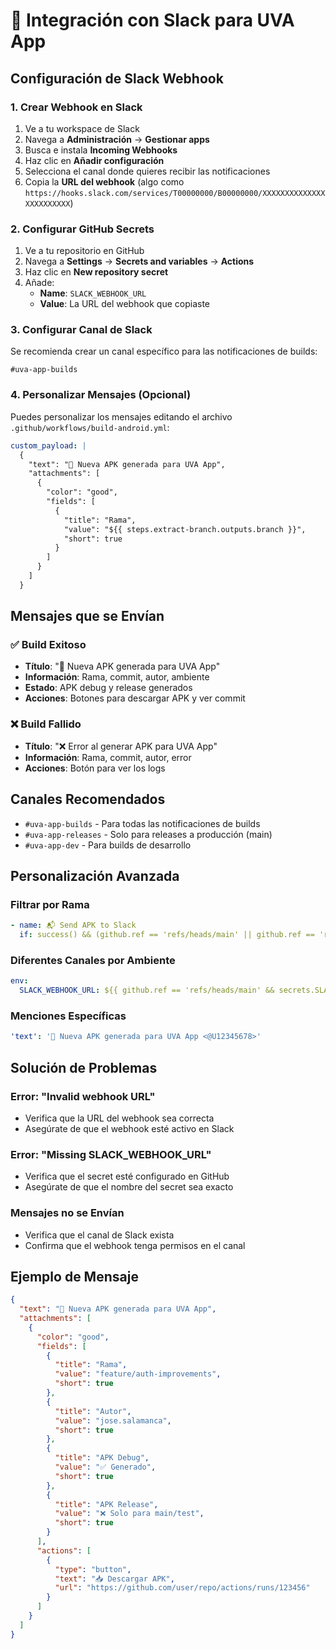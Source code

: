# 📱 Integración con Slack para UVA App

## Configuración de Slack Webhook

### 1. Crear Webhook en Slack

1. Ve a tu workspace de Slack
2. Navega a **Administración** → **Gestionar apps**
3. Busca e instala **Incoming Webhooks**
4. Haz clic en **Añadir configuración**
5. Selecciona el canal donde quieres recibir las notificaciones
6. Copia la **URL del webhook** (algo como `https://hooks.slack.com/services/T00000000/B00000000/XXXXXXXXXXXXXXXXXXXXXXXX`)

### 2. Configurar GitHub Secrets

1. Ve a tu repositorio en GitHub
2. Navega a **Settings** → **Secrets and variables** → **Actions**
3. Haz clic en **New repository secret**
4. Añade:
   - **Name**: `SLACK_WEBHOOK_URL`
   - **Value**: La URL del webhook que copiaste

### 3. Configurar Canal de Slack

Se recomienda crear un canal específico para las notificaciones de builds:

```
#uva-app-builds
```

### 4. Personalizar Mensajes (Opcional)

Puedes personalizar los mensajes editando el archivo `.github/workflows/build-android.yml`:

```yaml
custom_payload: |
  {
    "text": "📱 Nueva APK generada para UVA App",
    "attachments": [
      {
        "color": "good",
        "fields": [
          {
            "title": "Rama",
            "value": "${{ steps.extract-branch.outputs.branch }}",
            "short": true
          }
        ]
      }
    ]
  }
```

## Mensajes que se Envían

### ✅ Build Exitoso

- **Título**: "📱 Nueva APK generada para UVA App"
- **Información**: Rama, commit, autor, ambiente
- **Estado**: APK debug y release generados
- **Acciones**: Botones para descargar APK y ver commit

### ❌ Build Fallido

- **Título**: "❌ Error al generar APK para UVA App"
- **Información**: Rama, commit, autor, error
- **Acciones**: Botón para ver los logs

## Canales Recomendados

- `#uva-app-builds` - Para todas las notificaciones de builds
- `#uva-app-releases` - Solo para releases a producción (main)
- `#uva-app-dev` - Para builds de desarrollo

## Personalización Avanzada

### Filtrar por Rama

```yaml
- name: 📬 Send APK to Slack
  if: success() && (github.ref == 'refs/heads/main' || github.ref == 'refs/heads/develop')
```

### Diferentes Canales por Ambiente

```yaml
env:
  SLACK_WEBHOOK_URL: ${{ github.ref == 'refs/heads/main' && secrets.SLACK_WEBHOOK_PROD || secrets.SLACK_WEBHOOK_DEV }}
```

### Menciones Específicas

```yaml
'text': '📱 Nueva APK generada para UVA App <@U12345678>'
```

## Solución de Problemas

### Error: "Invalid webhook URL"

- Verifica que la URL del webhook sea correcta
- Asegúrate de que el webhook esté activo en Slack

### Error: "Missing SLACK_WEBHOOK_URL"

- Verifica que el secret esté configurado en GitHub
- Asegúrate de que el nombre del secret sea exacto

### Mensajes no se Envían

- Verifica que el canal de Slack exista
- Confirma que el webhook tenga permisos en el canal

## Ejemplo de Mensaje

```json
{
  "text": "📱 Nueva APK generada para UVA App",
  "attachments": [
    {
      "color": "good",
      "fields": [
        {
          "title": "Rama",
          "value": "feature/auth-improvements",
          "short": true
        },
        {
          "title": "Autor",
          "value": "jose.salamanca",
          "short": true
        },
        {
          "title": "APK Debug",
          "value": "✅ Generado",
          "short": true
        },
        {
          "title": "APK Release",
          "value": "❌ Solo para main/test",
          "short": true
        }
      ],
      "actions": [
        {
          "type": "button",
          "text": "📥 Descargar APK",
          "url": "https://github.com/user/repo/actions/runs/123456"
        }
      ]
    }
  ]
}
```
